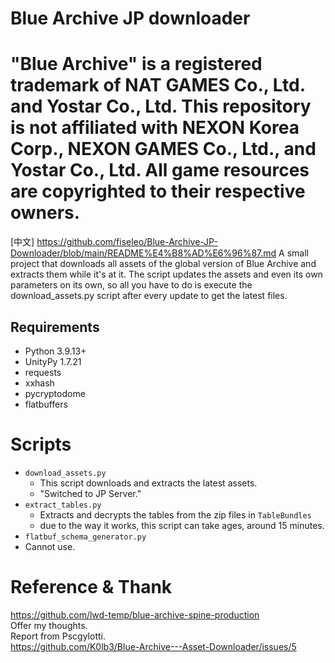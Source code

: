 # Blue Archive JP downloader
# "Blue Archive" is a registered trademark of NAT GAMES Co., Ltd. and Yostar Co., Ltd. This repository is not affiliated with NEXON Korea Corp., NEXON GAMES Co., Ltd., and Yostar Co., Ltd. All game resources are copyrighted to their respective owners.
[中文]
https://github.com/fiseleo/Blue-Archive-JP-Downloader/blob/main/README%E4%B8%AD%E6%96%87.md
A small project that downloads all assets of the global version of Blue Archive and extracts them while it's at it.
The script updates the assets and even its own parameters on its own,
so all you have to do is execute the download_assets.py script after every update to get the latest files.

## Requirements

- Python 3.9.13+
- UnityPy 1.7.21
- requests
- xxhash
- pycryptodome
- flatbuffers

# Scripts

- ``download_assets.py``
  - This script downloads and extracts the latest assets.
  - "Switched to JP Server."
- ``extract_tables.py``
  - Extracts and decrypts the tables from the zip files in ``TableBundles``
  - due to the way it works, this script can take ages, around 15 minutes.
- ``flatbuf_schema_generator.py``
- Cannot use.
  
# Reference & Thank
https://github.com/lwd-temp/blue-archive-spine-production  
Offer my thoughts.  
Report from Pscgylotti.  
https://github.com/K0lb3/Blue-Archive---Asset-Downloader/issues/5
